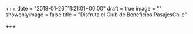 +++
date = "2018-01-26T11:21:01+00:00"
draft = true
image = ""
showonlyimage = false
title = "Disfruta el Club de Beneficios PasajesChile"

+++
